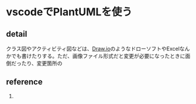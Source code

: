 # vscodeでPlantUMLを使う

## detail

クラス図やアクティビティ図などは、[Draw.io](https://www.draw.io/index.html)のようなドローソフトやExcelなんかでも書けたりする。ただ、画像ファイル形式だと変更が必要になったときに面倒だったり、変更箇所の

## reference

1. []()
